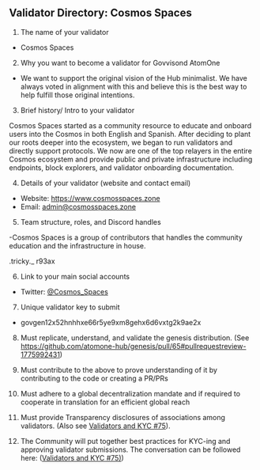 ## Validator Directory: Cosmos Spaces

1) The name of your validator

- Cosmos Spaces

2) Why you want to become a validator for Govvisond AtomOne

- We want to support the original vision of the Hub minimalist. We have always voted in alignment with this and believe this is the best way to help fulfill those original intentions.


3) Brief history/ Intro to your validator

Cosmos Spaces started as a community resource to educate and onboard users into the Cosmos in both English and Spanish. After deciding to plant our roots deeper into the ecosystem, we began to run validators and directly support protocols. We now are one of the top relayers in the entire Cosmos ecosystem and provide public and private infrastructure including endpoints, block explorers, and validator onboarding documentation. 


4) Details of your validator (website and contact email)

- Website: https://www.cosmosspaces.zone
- Email: admin@cosmosspaces.zone

5) Team structure, roles, and Discord handles

-Cosmos Spaces is a group of contributors that handles the community education and the infrastructure in house.

.tricky._
r93ax 

6) Link to your main social accounts

- Twitter: [@Cosmos_Spaces](https://twitter.com/cosmos_spaces)

7) Unique validator key to submit

- govgen12x52hnhhxe66r5ye9xm8gehx6d6vxtg2k9ae2x


8) Must replicate, understand, and validate the genesis distribution. (See https://github.com/atomone-hub/genesis/pull/65#pullrequestreview-1775992431)

9) Must contribute to the above to prove understanding of it by contributing to the code or creating a PR/PRs

10) Must adhere to a global decentralization mandate and if required to cooperate in translation for an efficient global reach

11) Must provide Transparency disclosures of associations among validators. (Also see [Validators and KYC #75](https://github.com/atomone-hub/genesis/issues/75#issue-2034573094)).

12) The Community will put together best practices for KYC-ing and approving validator submissions. The conversation can be followed here: ([Validators and KYC #75)](https://github.com/atomone-hub/genesis/issues/75#issue-2034573094))
